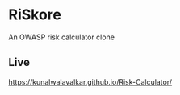 # RiSkore
An OWASP risk calculator clone

## Live
https://kunalwalavalkar.github.io/Risk-Calculator/

